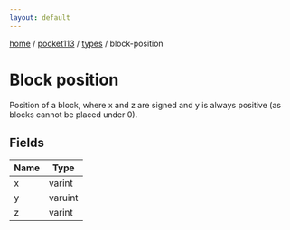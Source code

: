 ```yaml
---
layout: default
---
```


[home](/)  /  [pocket113](/protocol/pocket113)  /  [types](/protocol/pocket113/types)  /  block-position

# Block position

Position of a block, where x and z are signed and y is always positive (as blocks cannot be placed under 0).

## Fields

Name | Type
---|---
x | varint
y | varuint
z | varint

